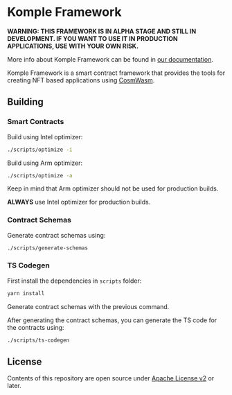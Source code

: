 # Komple Framework

**WARNING: THIS FRAMEWORK IS IN ALPHA STAGE AND STILL IN DEVELOPMENT. IF YOU WANT TO USE IT IN PRODUCTION APPLICATIONS, USE WITH YOUR OWN RISK.**

More info about Komple Framework can be found in [our documentation](https://docs.komple.io/komple-framework/overview).

Komple Framework is a smart contract framework that provides the tools for creating NFT based applications using [CosmWasm](https://cosmwasm.com).

## Building

### Smart Contracts

Build using Intel optimizer:

```bash
./scripts/optimize -i
```

Build using Arm optimizer:

```bash
./scripts/optimize -a
```

Keep in mind that Arm optimizer should not be used for production builds. 

**ALWAYS** use Intel optimizer for production builds.

### Contract Schemas

Generate contract schemas using:

```bash
./scripts/generate-schemas
```

### TS Codegen

First install the dependencies in `scripts` folder:

```bash
yarn install
```

Generate contract schemas with the previous command.

After generating the contract schemas, you can generate the TS code for the contracts using:

```bash
./scripts/ts-codegen
```

## License

Contents of this repository are open source under [Apache License v2](https://www.apache.org/licenses/LICENSE-2.0) or later.
